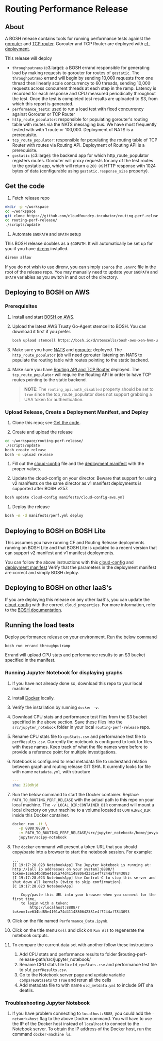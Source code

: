 # Routing Performance Release

## About
A BOSH release contains tools for running performance tests against the
[gorouter](https://github.com/cloudfoundry/gorouter) and [TCP
router](https://github.com/cloudfoundry/cf-tcp-router). Gorouter and TCP Router
are deployed with
[cf-deployment](https://github.com/cloudfoundry/cf-deployment).

This release will deploy

- `throughputramp` (c3.large): a BOSH errand responsible for generating load by
  making requests to gorouter for routes of `gostatic`. The `throughputramp`
  errand will begin by sending 10,000 requests from one thread then linearly
  scale concurrency to 60 threads, sending 10,000 requests across concurrent
  threads at each step in the ramp. Latency is recorded for each response and
  CPU measured periodically throughout the test. Once the test is completed test
  results are uploaded to S3, from which this report is generated.
- `performance_tests`: used to run a load test with fixed concurrency against
  Gorouter or TCP Router
- `http_route_populator`: responsible for populating gorouter's routing table
  with routes via the NATS messaging bus. We have most frequently tested with
  with 1 route or 100,000. Deployment of NATS is a prerequisite.
- `tcp_route_populator`: responsible for populating the routing table of TCP
  Router with routes via Routing API. Deployment of Routing API is a
  prerequisite.
- `gostatic` (c3.large): the backend app for which http_route_populator
  registers routes. Gorouter will proxy requests for any of the test routes to
  the gostatic app, which will return a `200 OK` HTTP response with 1024 bytes
  of data (configurable using `gostatic.response_size` property).


## Get the code

1. Fetch release repo

  ```bash
  mkdir -p ~/workspace
  cd ~/workspace
  git clone https://github.com/cloudfoundry-incubator/routing-perf-release.git
  cd routing-perf-release/
  ./scripts/update
  ```

1. Automate `$GOPATH` and `$PATH` setup

  This BOSH release doubles as a `$GOPATH`. It will automatically be set up for
  you if you have [direnv](http://direnv.net) installed.

  ```bash
  direnv allow
  ```

  If you do not wish to use direnv, you can simply `source` the `.envrc` file in
  the root of the release repo.  You may manually need to update your `$GOPATH`
  and `$PATH` variables as you switch in and out of the directory.

## Deploying to BOSH on AWS

### Prerequisites

1. Install and start [BOSH on AWS](http://bosh.io/docs/init-aws.html).
1. Upload the latest AWS Trusty Go-Agent stemcell to BOSH. You can download it first if you prefer.

	```bash
	bosh upload stemcell https://bosh.io/d/stemcells/bosh-aws-xen-hvm-ubuntu-trusty-go_agent
	```

1. Make sure you have [NATS](https://github.com/cloudfoundry/nats-release/)
   and [gorouter](https://github.com/cloudfoundry/gorouter/) deployed.
   The `http_route_populator` job will need gorouter listening on NATS to
   populate the routing table with routes pointing to the static backend.
1. Make sure you have
   [Routing API and TCP Router](https://github.com/cloudfoundry-incubator/routing-release)
   deployed. The `tcp_route_populator` will require the Routing API in order
   to have TCP routes pointing to the static backend.

   > **NOTE**: The `routing_api.auth_disabled` property should be set to `true`
   > since the tcp_route_populator does not support grabbing a UAA token for
   > authentication.

### Upload Release, Create a Deployment Manifest, and Deploy
1. Clone this repo; see [Get the code](#get-the-code).

1. Create and upload the release
  ```bash
  cd ~/workspace/routing-perf-release/
  ./scripts/update
  bosh create release
  bosh -n upload release
  ```

1. Fill out the [cloud-config](manifests/cloud-config-aws.yml) file and the
   [deployment manifest](manifests/perf.yml) with the proper values.

1. Update the cloud-config on your director. Beware that support for using v2
   manifests on the same director as v1 manifest deployments is supported
   after BOSH v257.
  ```bash
  bosh update cloud-config manifests/cloud-config-aws.yml
  ```

1. Deploy the release

  ```bash
  bosh -n -d manifests/perf.yml deploy
  ```

## Deploying to BOSH on BOSH Lite

This assumes you have running CF and Routing Release deployments running on
BOSH Lite and that BOSH Lite is updated to a recent version that can support
v2 manifest and v1 manifest deployments.

You can follow the above instructions with this
[cloud-config](manifests/cloud-config-bosh-lite.yml) and
[deployment manifest](manifests/perf-bosh-lite.yml)
Verify that the parameters in the deployment manifest are correct and simply
BOSH deploy.

## Deploying to BOSH on other IaaS's

If you are deploying this release on any other IaaS's, you can update the
[cloud-config](manifests/cloud-config-aws.yml) with the correct
`cloud_properties`. For more information, refer to the
[BOSH documentation](http://bosh.io/docs).

## Running the load tests

Deploy performance release on your environment. Run the below command

```bash
bosh run errand throughputramp
```

Errand will upload CPU stats and performance results to an S3 bucket specified
in the manifest.

### Running Jupyter Notebook for displaying graphs

1. If you have not already done so, download this repo to your local machine.
1. Install [Docker](https://docs.docker.com/) locally.
1. Verify the installation by running `docker -v`.
1. Download CPU stats and performance test files from the S3 bucket specified in
   the above section. Save these files into the `src/jupyter_notebook` folder in
   your local `routing-perf-release` repo.
1. Rename CPU stats file to `cpuStats.csv` and performance test file to
   `perfResults.csv`. Currently the notebook is configured to look for files
   with these names. Keep track of what the file names were before to provide a
   reference point for multiple investigations.
1. Notebook is configured to read metadata file to understand relation between
   graph and routing release GIT SHA. It currently looks for file with name
   `metadata.yml`, with structure

	```yaml
 	---
 	sha: 328dhjd
 	```

1. Run the below command to start the Docker container. Replace
   `PATH_TO_ROUTING_PERF_RELEASE` with the actual path to this repo on your
   local machine. The `-v LOCAL_DIR:CONTAINER_DIR` command will mount a local
   directory on your machine to a volume located at `CONTAINER_DIR` inside
   this Docker container.

   ```bash
   docker run -it \
      -p 8888:8888 \
      -v PATH_TO_ROUTING_PERF_RELEASE/src/jupyter_notebook:/home/jovyan/work \
      jupyter/scipy-notebook
   ```

1. The `docker` command will present a token URL that you should copy/paste
   into a browser to start the notebook session.
   For example:

   ```
   ...
   [I 19:17:28.023 NotebookApp] The Jupyter Notebook is running at: http://[all ip addresses on your system]:8888/?token=1ce634bd85e4101a74d4114880642381e4f7244af7843093
   [I 19:17:28.023 NotebookApp] Use Control-C to stop this server and shut down all kernels (twice to skip confirmation).
   [C 19:17:28.023 NotebookApp]

       Copy/paste this URL into your browser when you connect for the first time,
       to login with a token:
           http://localhost:8888/?token=1ce634bd85e4101a74d4114880642381e4f7244af7843093

   ```

1. Click on the file named `Performance_Data.ipynb`.
1. Click on the title menu `Cell` and click on `Run All` to regenerate the
   notebook outputs.
1. To compare the current data set with another follow these instructions
   1. Add CPU stats and performance results to folder
      $routing-perf-release-path/src/jupyter_notebook/
   1. Rename CPU stats file to `old_cpuStats.csv` and performance test file to
      `old_perfResults.csv`.
   1. Go to the Notebook server page and update variable `compareDatasets` to
      `True` and rerun all the cells
   1. Add metadata file to with name `old_metdata.yml` to include GIT sha
      deatils.

### Troubleshooting Jupyter Notebook

1. If you have problem connecting to `localhost:8888`, you could add the
   `-network=host` flag to the above Docker command. You will have to use the
   IP of the Docker host instead of `localhost` to connect to the Notebook
   server. To obtain the IP address of the Docker host, run the command
   `docker-machine ls`.
